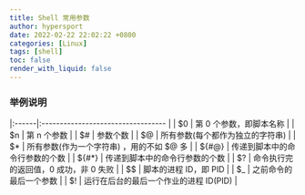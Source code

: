```yaml
---
title: Shell 常用参数 
author: hypersport
date: 2022-02-22 22:02:22 +0800
categories: [Linux]
tags: [shell]
toc: false
render_with_liquid: false
---
```


### 举例说明

|:------|:---------------------------------- |
| $0    | 第 0 个参数，即脚本名称                |
| $n    | 第 n 个参数                          |
| $#    | 参数个数                             |
| $@    | 所有参数(每个都作为独立的字符串)         |
| $*    | 所有参数(作为一个字符串) ，用的不如 $@ 多 |
| ${#@} | 传递到脚本中的命令行参数的个数           |
| ${#*} | 传递到脚本中的命令行参数的个数           |
| $?    | 命令执行完的返回值，0 成功，非 0 失败    |
| $$    | 脚本的进程 ID，即 PID                 |
| $_    | 之前命令的最后一个参数                 |
| $!    | 运行在后台的最后一个作业的进程 ID(PID)   |
